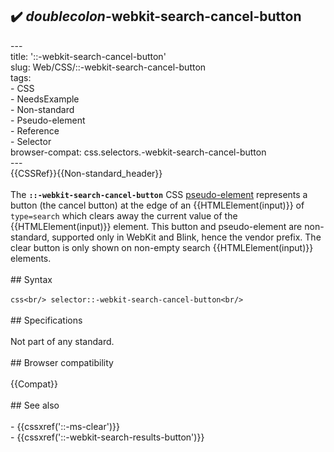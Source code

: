 ## ✔️ _doublecolon_-webkit-search-cancel-button 
 ---<br/>title: '::-webkit-search-cancel-button'<br/>slug: Web/CSS/::-webkit-search-cancel-button<br/>tags:<br/>  - CSS<br/>  - NeedsExample<br/>  - Non-standard<br/>  - Pseudo-element<br/>  - Reference<br/>  - Selector<br/>browser-compat: css.selectors.-webkit-search-cancel-button<br/>---<br/>{{CSSRef}}{{Non-standard_header}}<br/><br/>The **`::-webkit-search-cancel-button`** CSS [pseudo-element](/en-US/docs/Web/CSS/Pseudo-elements) represents a button (the cancel button) at the edge of an {{HTMLElement(input)}} of `type=search` which clears away the current value of the {{HTMLElement(input)}} element. This button and pseudo-element are non-standard, supported only in WebKit and Blink, hence the vendor prefix. The clear button is only shown on non-empty search {{HTMLElement(input)}} elements.<br/><br/>## Syntax<br/><br/>```css<br/> selector::-webkit-search-cancel-button<br/>```<br/><br/>## Specifications<br/><br/>Not part of any standard.<br/><br/>## Browser compatibility<br/><br/>{{Compat}}<br/><br/>## See also<br/><br/>- {{cssxref('::-ms-clear')}}<br/>- {{cssxref('::-webkit-search-results-button')}}<br/>